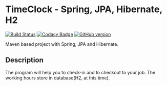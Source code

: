 # TimeClock - Spring, JPA, Hibernate, H2
 
[![Build Status](https://travis-ci.org/gaborkolozsy/TimeClock-Spring-JPA-Hibernate-H2DB.svg)](https://travis-ci.org/gaborkolozsy/TimeClock-Spring-JPA-Hibernate-H2DB)
[![Codacy Badge](https://api.codacy.com/project/badge/Grade/a67ecdc7f6204e69b24b541e08df2bcd)](https://www.codacy.com/app/gaborkolozsy/TimeClock-Spring-JPA-Hibernate-H2DB?utm_source=github.com&utm_medium=referral&utm_content=gaborkolozsy/TimeClock-Spring-JPA-Hibernate-H2DB&utm_campaign=badger)
[![GitHub version](https://badge.fury.io/gh/gaborkolozsy%2FTimeClock-Spring-JPA-Hibernate-H2DB.svg)](https://badge.fury.io/gh/gaborkolozsy%2FTimeClock-Spring-JPA-Hibernate-H2DB)

Maven based project with Spring, JPA and Hibernate.

## Description
<p>The program will help you to check-in and to checkout to your job. The working hours store in database(H2, at this time).
